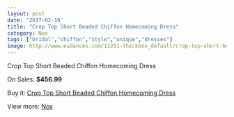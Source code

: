 ```yaml
---
layout: post
date: '2017-02-18'
title: "Crop Top Short Beaded Chiffon Homecoming Dress"
category: Nox
tags: ["bridal","chiffon","style","unique","dresses"]
image: http://www.eudances.com/11251-thickbox_default/crop-top-short-beaded-chiffon-homecoming-dress.jpg
---
```

Crop Top Short Beaded Chiffon Homecoming Dress

On Sales: **$456.99**
<a href="https://www.eudances.com/en/nox/3585-crop-top-short-beaded-chiffon-homecoming-dress.html"><amp-img layout="responsive" width="600" height="600" src="//www.eudances.com/11251-thickbox_default/crop-top-short-beaded-chiffon-homecoming-dress.jpg" alt="Crop Top Short Beaded Chiffon Homecoming Dress 0" /></a>
<a href="https://www.eudances.com/en/nox/3585-crop-top-short-beaded-chiffon-homecoming-dress.html"><amp-img layout="responsive" width="600" height="600" src="//www.eudances.com/11252-thickbox_default/crop-top-short-beaded-chiffon-homecoming-dress.jpg" alt="Crop Top Short Beaded Chiffon Homecoming Dress 1" /></a>
<a href="https://www.eudances.com/en/nox/3585-crop-top-short-beaded-chiffon-homecoming-dress.html"><amp-img layout="responsive" width="600" height="600" src="//www.eudances.com/11253-thickbox_default/crop-top-short-beaded-chiffon-homecoming-dress.jpg" alt="Crop Top Short Beaded Chiffon Homecoming Dress 2" /></a>
<a href="https://www.eudances.com/en/nox/3585-crop-top-short-beaded-chiffon-homecoming-dress.html"><amp-img layout="responsive" width="600" height="600" src="//www.eudances.com/11254-thickbox_default/crop-top-short-beaded-chiffon-homecoming-dress.jpg" alt="Crop Top Short Beaded Chiffon Homecoming Dress 3" /></a>
<a href="https://www.eudances.com/en/nox/3585-crop-top-short-beaded-chiffon-homecoming-dress.html"><amp-img layout="responsive" width="600" height="600" src="//www.eudances.com/11255-thickbox_default/crop-top-short-beaded-chiffon-homecoming-dress.jpg" alt="Crop Top Short Beaded Chiffon Homecoming Dress 4" /></a>
<a href="https://www.eudances.com/en/nox/3585-crop-top-short-beaded-chiffon-homecoming-dress.html"><amp-img layout="responsive" width="600" height="600" src="//www.eudances.com/11256-thickbox_default/crop-top-short-beaded-chiffon-homecoming-dress.jpg" alt="Crop Top Short Beaded Chiffon Homecoming Dress 5" /></a>
<a href="https://www.eudances.com/en/nox/3585-crop-top-short-beaded-chiffon-homecoming-dress.html"><amp-img layout="responsive" width="600" height="600" src="//www.eudances.com/11257-thickbox_default/crop-top-short-beaded-chiffon-homecoming-dress.jpg" alt="Crop Top Short Beaded Chiffon Homecoming Dress 6" /></a>
<a href="https://www.eudances.com/en/nox/3585-crop-top-short-beaded-chiffon-homecoming-dress.html"><amp-img layout="responsive" width="600" height="600" src="//www.eudances.com/11258-thickbox_default/crop-top-short-beaded-chiffon-homecoming-dress.jpg" alt="Crop Top Short Beaded Chiffon Homecoming Dress 7" /></a>

Buy it: [Crop Top Short Beaded Chiffon Homecoming Dress](https://www.eudances.com/en/nox/3585-crop-top-short-beaded-chiffon-homecoming-dress.html "Crop Top Short Beaded Chiffon Homecoming Dress")

View more: [Nox](https://www.eudances.com/en/77-Nox "Nox")